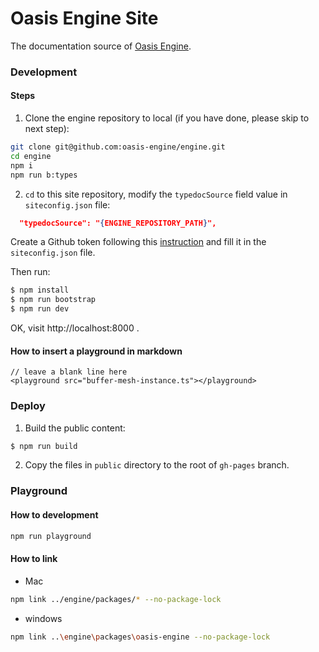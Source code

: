 # Oasis Engine Site

The documentation source of [Oasis Engine](https://github.com/oasis-engine/engine).

### Development

#### Steps

1. Clone the engine repository to local (if you have done, please skip to next step):

```bash
git clone git@github.com:oasis-engine/engine.git
cd engine
npm i
npm run b:types
```

2. `cd` to this site repository, modify the `typedocSource`  field value in `siteconfig.json` file:

```json
  "typedocSource": "{ENGINE_REPOSITORY_PATH}",
```

Create a Github token following this [instruction](https://docs.github.com/en/authentication/keeping-your-account-and-data-secure/creating-a-personal-access-token) and fill it in the `siteconfig.json` file.

Then run:

```bash
$ npm install
$ npm run bootstrap
$ npm run dev
```

OK, visit http://localhost:8000 .

#### How to insert a playground in markdown
```
// leave a blank line here
<playground src="buffer-mesh-instance.ts"></playground>
```

### Deploy

1. Build the public content:

```bash
$ npm run build
```

2. Copy the files in `public` directory to the root of `gh-pages` branch.



### Playground

#### How to development
```bash
npm run playground
```

#### How to link
* Mac
```bash
npm link ../engine/packages/* --no-package-lock
```
* windows
```bash
npm link ..\engine\packages\oasis-engine --no-package-lock
```